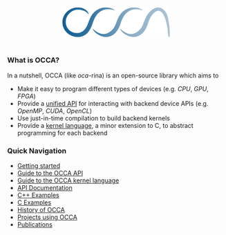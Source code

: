 <img
    src="./assets/images/logo/blue.svg"
    width="250"
    style="display: block; width: 250px; margin: auto; margin-bottom: 3em"
/>

### What is OCCA?

In a nutshell, OCCA (like *oca*-rina) is an open-source library which aims to

- Make it easy to program different types of devices (e.g. _CPU_, _GPU_, _FPGA_)
- Provide a [unified API](/guide/occa/introduction) for interacting with backend device APIs (e.g. _OpenMP_, _CUDA_, _OpenCL_)
- Use just-in-time compilation to build backend kernels
- Provide a [kernel language](/guide/okl/introduction), a minor extension to C, to abstract programming for each backend

### Quick Navigation

- [Getting started](/guide/user-guide/introduction)
- [Guide to the OCCA API](/guide/occa/introduction)
- [Guide to the OCCA kernel language](/guide/okl/introduction)
- [API Documentation](/api/)
- [C++ Examples](/examples/cpp/add-vectors)
- [C Examples](/examples/c/add-vectors)
- [History of OCCA](/history)
- [Projects using OCCA](/gallery)
- [Publications](/publications)
